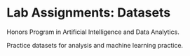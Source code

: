 # Lab Assignments: Datasets
Honors Program in Artificial Intelligence and Data Analytics.  

Practice datasets for analysis and machine learning practice.
